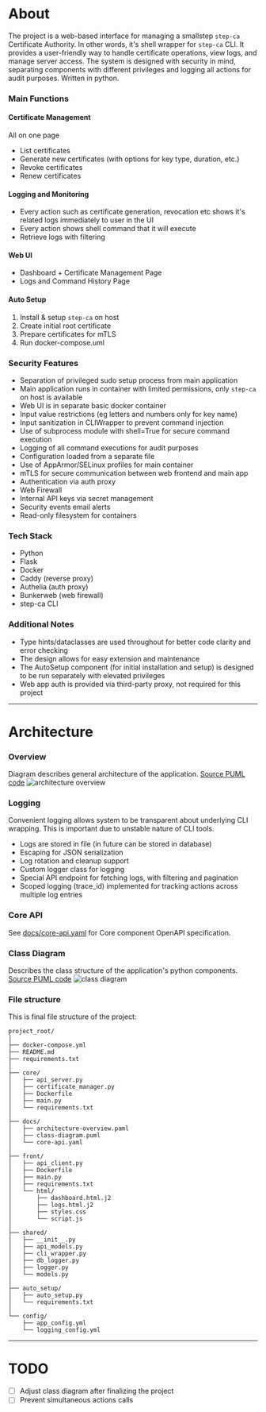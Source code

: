 # About


The project is a web-based interface for managing a smallstep `step-ca` Certificate Authority.
In other words, it's shell wrapper for `step-ca` CLI.
It provides a user-friendly way to handle certificate operations, view logs, and manage server access.
The system is designed with security in mind, separating components with different privileges and logging all actions
for audit purposes. Written in python.

### Main Functions

#### Certificate Management

All on one page

- List certificates
- Generate new certificates (with options for key type, duration, etc.)
- Revoke certificates
- Renew certificates

#### Logging and Monitoring

- Every action such as certificate generation, revocation etc shows it's related logs immediately to user in the UI
- Every action shows shell command that it will execute
- Retrieve logs with filtering

#### Web UI

- Dashboard + Certificate Management Page
- Logs and Command History Page

#### Auto Setup

1. Install & setup `step-ca` on host
2. Create initial root certificate
3. Prepare certificates for mTLS
4. Run docker-compose.uml

### Security Features

- Separation of privileged sudo setup process from main application
- Main application runs in container with limited permissions, only `step-ca` on host is available
- Web UI is in separate basic docker container
- Input value restrictions (eg letters and numbers only for key name)
- Input sanitization in CLIWrapper to prevent command injection
- Use of subprocess module with shell=True for secure command execution
- Logging of all command executions for audit purposes
- Configuration loaded from a separate file
- Use of AppArmor/SELinux profiles for main container
- mTLS for secure communication between web frontend and main app
- Authentication via auth proxy
- Web Firewall
- Internal API keys via secret management
- Security events email alerts
- Read-only filesystem for containers

### Tech Stack

- Python
- Flask
- Docker
- Caddy (reverse proxy)
- Authelia (auth proxy)
- Bunkerweb (web firewall)
- step-ca CLI

### Additional Notes

- Type hints/dataclasses are used throughout for better code clarity and error checking
- The design allows for easy extension and maintenance
- The AutoSetup component (for initial installation and setup) is designed to be run separately with elevated privileges
- Web app auth is provided via third-party proxy, not required for this project

---

# Architecture

### Overview

Diagram describes general architecture of the application. [Source PUML code](docs/architecture-overview.puml)
![architecture overview](https://plantuml.com/plantuml/svg/5Sqx3WCX30RXFgT83W0kaYhLNeKrLa3YWSplvVfXgz5NpJ4H55RBuvKR5ujYMfu96FDBf67vNqQoqwOezmPfyDmhJVGcRdt0wQrRCXm7j-IqJ3LiAyNEau9ooX26gRX-YLvPbX_ty90MT_y0)

### Logging

Convenient logging allows system to be transparent about underlying CLI wrapping.
This is important due to unstable nature of CLI tools.

- Logs are stored in file (in future can be stored in database)
- Escaping for JSON serialization
- Log rotation and cleanup support
- Custom logger class for logging
- Special API endpoint for fetching logs, with filtering and pagination
- Scoped logging (trace_id) implemented for tracking actions across multiple log entries

### Core API

See [docs/core-api.yaml](docs/core-api.yaml) for Core component OpenAPI specification.

### Class Diagram

Describes the class structure of the application's python components. [Source PUML code](docs/class-diagram.puml)
![class diagram](https://plantuml.com/plantuml/svg/5Ssz3GCX343XFbCa0t0kaYhLhU8pre441lb7h1zIFNtLEyrHFNfxlAfGYyoXxLdSftq15DTnLoznXR7I46VnWqO7yo6SriUfl7MBPo9CYw-eq75R8Gyoe8PcALUy5Vin_wEJ9U_-0000)

### File structure

This is final file structure of the project:

```
project_root/
│
├── docker-compose.yml
├── README.md
├── requirements.txt
│
├── core/
│   ├── api_server.py
│   ├── certificate_manager.py
│   ├── Dockerfile
│   ├── main.py
│   └── requirements.txt
│
├── docs/
│   ├── architecture-overview.paml
│   ├── class-diagram.puml
│   └── core-api.yaml
│
├── front/
│   ├── api_client.py
│   ├── Dockerfile
│   ├── main.py
│   ├── requirements.txt
│   └── html/
│       ├── dashboard.html.j2
│       ├── logs.html.j2
│       ├── styles.css
│       └── script.js
│
├── shared/
│   ├── __init__.py
│   ├── api_models.py
│   ├── cli_wrapper.py
│   ├── db_logger.py
│   ├── logger.py
│   └── models.py
│
├── auto_setup/
│   ├── auto_setup.py
│   └── requirements.txt
│
└── config/
    ├── app_config.yml
    └── logging_config.yml
```

---

# TODO

- [ ] Adjust class diagram after finalizing the project
- [ ] Prevent simultaneous actions calls
